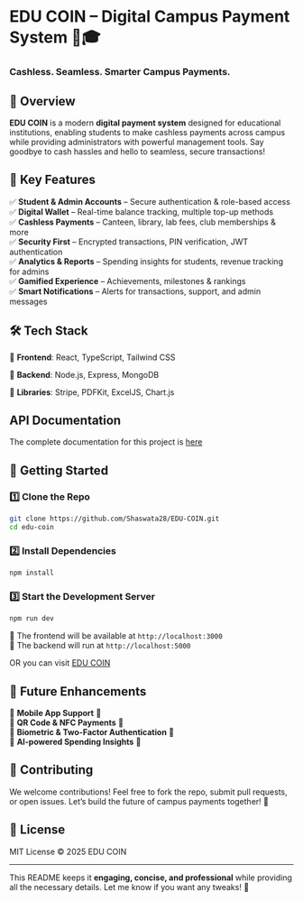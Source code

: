 # **EDU COIN – Digital Campus Payment System** 🚀🎓  

### **Cashless. Seamless. Smarter Campus Payments.**  

## **📌 Overview**  
**EDU COIN** is a modern **digital payment system** designed for educational institutions, enabling students to make cashless payments across campus while providing administrators with powerful management tools. Say goodbye to cash hassles and hello to seamless, secure transactions!  

## **🔑 Key Features**  
✅ **Student & Admin Accounts** – Secure authentication & role-based access  
✅ **Digital Wallet** – Real-time balance tracking, multiple top-up methods  
✅ **Cashless Payments** – Canteen, library, lab fees, club memberships & more  
✅ **Security First** – Encrypted transactions, PIN verification, JWT authentication  
✅ **Analytics & Reports** – Spending insights for students, revenue tracking for admins  
✅ **Gamified Experience** – Achievements, milestones & rankings  
✅ **Smart Notifications** – Alerts for transactions, support, and admin messages  

## **🛠️ Tech Stack**  
🔹 **Frontend**: React, TypeScript, Tailwind CSS 

🔹 **Backend**: Node.js, Express, MongoDB 

🔹 **Libraries**: Stripe, PDFKit, ExcelJS, Chart.js

## API Documentation
The complete documentation for this project is [here]( /API_Documentation.md)

## **🚀 Getting Started**  

### **1️⃣ Clone the Repo**  
```bash
git clone https://github.com/Shaswata28/EDU-COIN.git
cd edu-coin
```

### **2️⃣ Install Dependencies**  
```bash
npm install
```

### **3️⃣ Start the Development Server**  
```bash
npm run dev
```
🔹 The frontend will be available at `http://localhost:3000`  
🔹 The backend will run at `http://localhost:5000`  

OR you can visit [EDU COIN](https://educoin.netlify.app)

## **🎯 Future Enhancements**  
🔹 **Mobile App Support** 📱  
🔹 **QR Code & NFC Payments** 🔗  
🔹 **Biometric & Two-Factor Authentication** 🔐  
🔹 **AI-powered Spending Insights** 🤖  

## **📢 Contributing**  
We welcome contributions! Feel free to fork the repo, submit pull requests, or open issues. Let’s build the future of campus payments together! 🚀  

## **📝 License**  
MIT License © 2025 EDU COIN  

---

This README keeps it **engaging, concise, and professional** while providing all the necessary details. Let me know if you want any tweaks! 🚀
